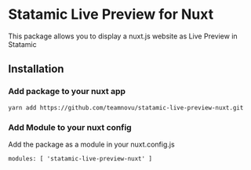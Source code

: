 # Statamic Live Preview for Nuxt

This package allows you to display a nuxt.js website as Live Preview in Statamic

## Installation

### Add package to your nuxt app

`yarn add https://github.com/teamnovu/statamic-live-preview-nuxt.git`

### Add Module to your nuxt config

Add the package as a module in your nuxt.config.js

`modules: [
    'statamic-live-preview-nuxt'
]`